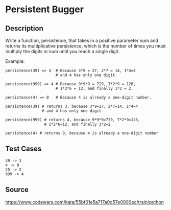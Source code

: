 # Persistent Bugger

## Description 

Write a function, persistence, that takes in a positive parameter num and returns its multiplicative persistence, which is the number of times you must multiply the digits in num until you reach a single digit.

Example:

    persistence(39) => 3  # Because 3*9 = 27, 2*7 = 14, 1*4=4
                          # and 4 has only one digit.

    persistence(999) => 4 # Because 9*9*9 = 729, 7*2*9 = 126,
                          # 1*2*6 = 12, and finally 1*2 = 2.

    persistence(4) => 0   # Because 4 is already a one-digit number.
    
    persistence(39) # returns 3, because 3*9=27, 2*7=14, 1*4=4
                    # and 4 has only one digit

    persistence(999) # returns 4, because 9*9*9=729, 7*2*9=126,
                     # 1*2*6=12, and finally 1*2=2

    persistence(4) # returns 0, because 4 is already a one-digit number

## Test Cases

    39 -> 3
    4 -> 0
    25 -> 2
    999 -> 4

## Source
https://www.codewars.com/kata/55bf01e5a717a0d57e0000ec/train/python
